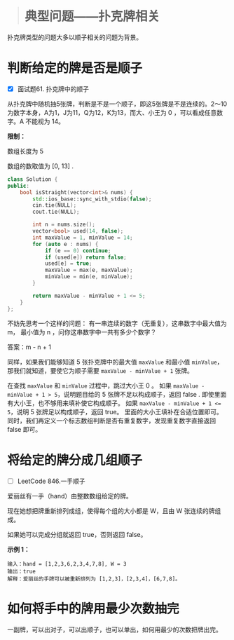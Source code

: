 > # 典型问题——扑克牌相关

扑克牌类型的问题大多以顺子相关的问题为背景。

# 判断给定的牌是否是顺子

- [x] 面试题61. 扑克牌中的顺子

从扑克牌中随机抽5张牌，判断是不是一个顺子，即这5张牌是不是连续的。2～10为数字本身，A为1，J为11，Q为12，K为13，而大、小王为 0 ，可以看成任意数字。A 不能视为 14。

**限制：**

数组长度为 5 

数组的数取值为 [0, 13] .

```c++
class Solution {
public:
    bool isStraight(vector<int>& nums) {
        std::ios_base::sync_with_stdio(false);
        cin.tie(NULL);
        cout.tie(NULL);

        int n = nums.size();
        vector<bool> used(14, false);
        int maxValue = 1, minValue = 14;
        for (auto e : nums) {
            if (e == 0) continue;
            if (used[e]) return false;
            used[e] = true;
            maxValue = max(e, maxValue);
            minValue = min(e, minValue);
        }

        return maxValue - minValue + 1 <= 5;
    }
};
```

不妨先思考一个这样的问题：
有一串连续的数字（无重复），这串数字中最大值为 m， 最小值为 n ，问你这串数字中一共有多少个数字？

答案：m - n + 1

同样，如果我们能够知道 5 张扑克牌中的最大值 `maxValue` 和最小值 `minValue`，那我们就知道，要使它为顺子需要 `maxValue - minValue + 1` 张牌。

在查找 `maxValue` 和 `minValue` 过程中，跳过大小王 0 。
如果 `maxValue - minValue + 1 > 5`，说明题目给的 5 张牌不足以构成顺子，返回 false .
即使里面有大小王，也不够用来填补使它构成顺子。
如果 `maxValue - minValue + 1 <= 5`，说明 5 张牌足以构成顺子，返回 true。
里面的大小王填补在合适位置即可。
同时，我们再定义一个标志数组判断是否有重复数字，发现重复数字直接返回 false 即可。

# 将给定的牌分成几组顺子

- [ ] LeetCode 846.一手顺子

爱丽丝有一手（hand）由整数数组给定的牌。 

现在她想把牌重新排列成组，使得每个组的大小都是 W，且由 W 张连续的牌组成。

如果她可以完成分组就返回 true，否则返回 false。

**示例 1：**

```
输入：hand = [1,2,3,6,2,3,4,7,8], W = 3
输出：true
解释：爱丽丝的手牌可以被重新排列为 [1,2,3]，[2,3,4]，[6,7,8]。
```





# 如何将手中的牌用最少次数抽完

一副牌，可以出对子，可以出顺子，也可以单出，如何用最少的次数把牌出完。